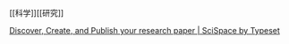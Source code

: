 

[[科学]][[研究]]





[Discover, Create, and Publish your research paper | SciSpace by Typeset](https://typeset.io/)


